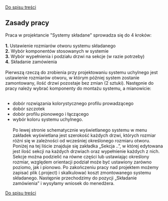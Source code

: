 [Do spisu treści](/service/doc/?cid=folding)
## Zasady pracy

  Praca w projektancie "Systemy składane" sprowadza się do 4 kroków: <br><br>
**1.** Ustawienie rozmiarów otworu systemu składanego<br>
**2.** Wybór komponentów stosowanych w systemie<br>
**3.** Wybór wypełnienia i podziału drzwi na sekcje (w razie potrzeby)<br>
**4.** Składanie zamówienia<br><br>
   Pierwszą rzeczą do zrobienia przy projektowaniu systemu uchylnego jest ustawienie rozmiarów otworu, w którym później system zostanie zamontowany, ilość drzwi pozostaje bez zmian (2 sztuki).
     Następnie do pracy należy wybrać komponenty do montażu systemu, a mianowicie:
<br><br>
- dobór rozwiązania kolorystycznego profilu prowadzącego <br>
- dobór szczotek <br>
- dobór profilu pionowego i łączącego <br>
- wybór koloru systemu uchylnego. <br><br>
  Po lewej stronie schematycznie wyświetlanego systemu w menu zakładek wyświetlana jest szerokość każdych drzwi, których rozmiar różni się w zależności od wcześniej określonego rozmiaru otworu. Poniżej na tej liście znajduje się zakładka „Sekcja ..”, w której edytowana jest ilość sekcji na każdych drzwiach oraz wypełnienie każdych z nich. Sekcje można podzielić na równe części lub ustawiając określony rozmiar, względem orientacji podział może być ustawiony zarówno poziomo, jak i pionowo.
  Po zakończeniu pracy nad projektem możemy zapisać plik (.project) i skalkulować koszt zmontowanego systemu składanego. Następnie przechodzimy do pozycji „Składanie zamówienia” i wysyłamy wniosek do menedżera.


[Do spisu treści](/service/doc/?cid=folding)
